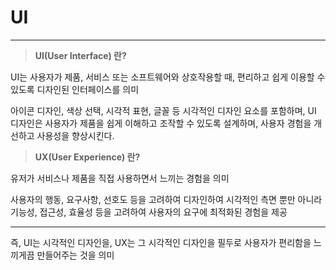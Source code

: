 # UI

<hr/>

> **UI(User Interface) 란?**

UI는 사용자가 제품, 서비스 또는 소프트웨어와 상호작용할 때, 편리하고 쉽게 이용할 수 있도록 디자인된 인터페이스를 의미

아이콘 디자인, 색상 선택, 시각적 표현, 글꼴 등 시각적인 디자인 요소를 포함하며, UI 디자인은 사용자가 제품을 쉽게 이해하고 조작할 수 있도록 설계하며, 사용자 경험을 개선하고 사용성을 향상시킨다.

> **UX(User Experience) 란?**

유저가 서비스나 제품을 직접 사용하면서 느끼는 경험을 의미

사용자의 행동, 요구사항, 선호도 등을 고려하여 디자인하여 시각적인 측면 뿐만 아니라 기능성, 접근성, 효율성 등을 고려하여 사용자의 요구에 최적화된 경험을 제공

<hr/>

즉, UI는 시각적인 디자인을, UX는 그 시각적인 디자인을 필두로 사용자가 편리함을 느끼게끔 만들어주는 것을 의미
